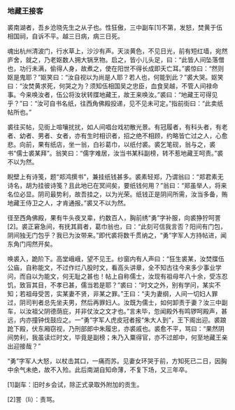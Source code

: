 <script type="text/javascript">
    var head = document.getElementsByTagName('head')[0];
    cssURL = '/public/article_1.css';
    linkTag = document.createElement('link');
    linkTag.href = cssURL;
    linkTag.setAttribute('type','text/css');
    linkTag.setAttribute('rel','stylesheet');
    head.appendChild(linkTag);
</script>
### 地藏王接客

裘南湖者，吾乡沧晓先生之从子也。性狂傲，三中副车[1]不第，发怒，焚黄于伍相国祠，自诉不平。越三日病，病三日死。

魂出杭州清波门，行水草上，沙沙有声。天淡黄色，不见日光，前有短红墙，宛然庐舍，就之，乃老妪数人拥大锅烹物。启之，皆小儿头足，曰：“此皆人间坠落僧也，功行未满，偷得人身，故煮之，使在阳世不得长成即夭亡耳。”裘惊曰：“然则妪是鬼耶？”妪笑曰：“汝自视以为尚是人耶？若人也，何能到此？”裘大哭。妪笑曰：“汝焚黄求死，何哭之为？须知伍相国吴之忠臣，血食吴越，不管人间禄命事。今来唤汝者，伍公将汝状转牒地藏王，故王来唤汝。”裘曰：“地藏王可得见乎？”曰：“汝可自书名纸，往西角佛殿投递，见不见未可定。”指前街曰：“此卖纸帖所也。”

裘往买帖，见街上喧嚷扰扰，如人间唱台戏初散光景。有冠履者，有科头者，有老者、幼者、男者、女者，亦有生时相识者，招之绝不相顾，约略皆亡过之人，心愈悲。向前，果有纸店，坐一翁，白衫葛巾，以纸付裘。裘乞笔砚，翁与之，裘书“儒士裘某拜”。翁笑曰：“儒字难居，汝当书某科副榜，转不惹地藏王呵责。”裘不以为然。

睨壁上有诗笺，题“郑鸿撰书”，兼挂纸钱甚多。裘素轻郑，乃谓翁曰：“郑君素无诗名，胡为挂彼诗笺？且此地已在冥间矣，要纸钱何用？”翁曰：“郑虽举人，将来名位必显。阴司最势利，故吾挂之，以为光荣。纸钱正是阴间所需，汝当多备，贿地藏王侍卫之人，才肯通报。”裘又不以为然。

径至西角佛殿，果有牛头夜叉辈，约数百人，胸前绣“勇”字补服，向裘狰狞呵詈[2]。裘正窘急间，有抚其肩者，葛巾翁也，曰：“此刻可信我言否？阳间有门包，阴间独无门包乎？我已为汝带来。”即代裘将数千贯纳之，“勇”字军人方持帖进，闻东角门闯然开矣。

唤裘入，跪阶下。高堂峨峨，望不见王。纱窗内有人声曰：“狂生裘某，汝焚牒伍公庙，自称能文，不过作烂八股时文，看高头讲章，全不知古往今来多少事业学问，而自以为能文，何无耻之甚也！帖上自称儒士，汝现有祖母年八十余，受冻忍饥，致盲其目，不孝已甚，儒当若是耶？”裘曰：“时文之外，别有学问，某实不知；若祖母受苦，实某妻不贤，非某之罪。”王曰：“夫为妻纲，人间一切妇人罪过，阴司判者总先坐夫男，然后再罪妇人。汝既为儒士，如何卸责于妻？汝三中副车，以汝祖父阴德荫庇，并非仗汝之文才也。”言未毕，忽闻殿外有鸣锣呵殿声，甚远，内亦撞钟伐鼓应之。一“勇”字军人虎皮冠者报“朱大人到”，王下阁出迎。裘踉跄下殿，伏东厢窃视，乃刑部郎中朱履忠，亦裘戚也。裘愈不平，骂曰：“果然阴间势利，我虽读烂时文，毕竟是副榜；朱乃入粟得官，亦不过郎中，何至地藏王亲出迎接哉？”

“勇”字军人大怒，以杖击其口，一痛而苏。见妻女环哭于前，方知死已二日，因胸中余气未绝，故不入殓。此后南湖自知命薄，不复下场，又三年卒。

[1]副车：旧时乡会试，除正式录取外附加的贡生。

[2]詈（lì）：责骂。

